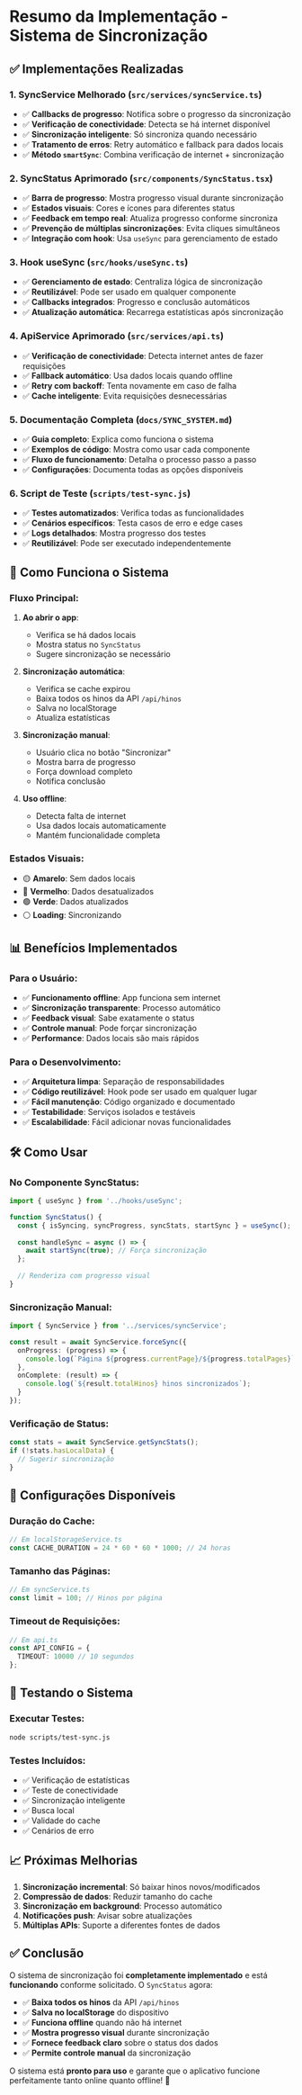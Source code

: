 # Resumo da Implementação - Sistema de Sincronização

## ✅ Implementações Realizadas

### 1. **SyncService Melhorado** (`src/services/syncService.ts`)
- ✅ **Callbacks de progresso**: Notifica sobre o progresso da sincronização
- ✅ **Verificação de conectividade**: Detecta se há internet disponível
- ✅ **Sincronização inteligente**: Só sincroniza quando necessário
- ✅ **Tratamento de erros**: Retry automático e fallback para dados locais
- ✅ **Método `smartSync`**: Combina verificação de internet + sincronização

### 2. **SyncStatus Aprimorado** (`src/components/SyncStatus.tsx`)
- ✅ **Barra de progresso**: Mostra progresso visual durante sincronização
- ✅ **Estados visuais**: Cores e ícones para diferentes status
- ✅ **Feedback em tempo real**: Atualiza progresso conforme sincroniza
- ✅ **Prevenção de múltiplas sincronizações**: Evita cliques simultâneos
- ✅ **Integração com hook**: Usa `useSync` para gerenciamento de estado

### 3. **Hook useSync** (`src/hooks/useSync.ts`)
- ✅ **Gerenciamento de estado**: Centraliza lógica de sincronização
- ✅ **Reutilizável**: Pode ser usado em qualquer componente
- ✅ **Callbacks integrados**: Progresso e conclusão automáticos
- ✅ **Atualização automática**: Recarrega estatísticas após sincronização

### 4. **ApiService Aprimorado** (`src/services/api.ts`)
- ✅ **Verificação de conectividade**: Detecta internet antes de fazer requisições
- ✅ **Fallback automático**: Usa dados locais quando offline
- ✅ **Retry com backoff**: Tenta novamente em caso de falha
- ✅ **Cache inteligente**: Evita requisições desnecessárias

### 5. **Documentação Completa** (`docs/SYNC_SYSTEM.md`)
- ✅ **Guia completo**: Explica como funciona o sistema
- ✅ **Exemplos de código**: Mostra como usar cada componente
- ✅ **Fluxo de funcionamento**: Detalha o processo passo a passo
- ✅ **Configurações**: Documenta todas as opções disponíveis

### 6. **Script de Teste** (`scripts/test-sync.js`)
- ✅ **Testes automatizados**: Verifica todas as funcionalidades
- ✅ **Cenários específicos**: Testa casos de erro e edge cases
- ✅ **Logs detalhados**: Mostra progresso dos testes
- ✅ **Reutilizável**: Pode ser executado independentemente

## 🔄 Como Funciona o Sistema

### **Fluxo Principal:**

1. **Ao abrir o app**:
   - Verifica se há dados locais
   - Mostra status no `SyncStatus`
   - Sugere sincronização se necessário

2. **Sincronização automática**:
   - Verifica se cache expirou
   - Baixa todos os hinos da API `/api/hinos`
   - Salva no localStorage
   - Atualiza estatísticas

3. **Sincronização manual**:
   - Usuário clica no botão "Sincronizar"
   - Mostra barra de progresso
   - Força download completo
   - Notifica conclusão

4. **Uso offline**:
   - Detecta falta de internet
   - Usa dados locais automaticamente
   - Mantém funcionalidade completa

### **Estados Visuais:**

- 🟡 **Amarelo**: Sem dados locais
- 🔴 **Vermelho**: Dados desatualizados
- 🟢 **Verde**: Dados atualizados
- ⚪ **Loading**: Sincronizando

## 📊 Benefícios Implementados

### **Para o Usuário:**
- ✅ **Funcionamento offline**: App funciona sem internet
- ✅ **Sincronização transparente**: Processo automático
- ✅ **Feedback visual**: Sabe exatamente o status
- ✅ **Controle manual**: Pode forçar sincronização
- ✅ **Performance**: Dados locais são mais rápidos

### **Para o Desenvolvimento:**
- ✅ **Arquitetura limpa**: Separação de responsabilidades
- ✅ **Código reutilizável**: Hook pode ser usado em qualquer lugar
- ✅ **Fácil manutenção**: Código organizado e documentado
- ✅ **Testabilidade**: Serviços isolados e testáveis
- ✅ **Escalabilidade**: Fácil adicionar novas funcionalidades

## 🛠️ Como Usar

### **No Componente SyncStatus:**
```typescript
import { useSync } from '../hooks/useSync';

function SyncStatus() {
  const { isSyncing, syncProgress, syncStats, startSync } = useSync();
  
  const handleSync = async () => {
    await startSync(true); // Força sincronização
  };
  
  // Renderiza com progresso visual
}
```

### **Sincronização Manual:**
```typescript
import { SyncService } from '../services/syncService';

const result = await SyncService.forceSync({
  onProgress: (progress) => {
    console.log(`Página ${progress.currentPage}/${progress.totalPages}`);
  },
  onComplete: (result) => {
    console.log(`${result.totalHinos} hinos sincronizados`);
  }
});
```

### **Verificação de Status:**
```typescript
const stats = await SyncService.getSyncStats();
if (!stats.hasLocalData) {
  // Sugerir sincronização
}
```

## 🔧 Configurações Disponíveis

### **Duração do Cache:**
```typescript
// Em localStorageService.ts
const CACHE_DURATION = 24 * 60 * 60 * 1000; // 24 horas
```

### **Tamanho das Páginas:**
```typescript
// Em syncService.ts
const limit = 100; // Hinos por página
```

### **Timeout de Requisições:**
```typescript
// Em api.ts
const API_CONFIG = {
  TIMEOUT: 10000 // 10 segundos
};
```

## 🧪 Testando o Sistema

### **Executar Testes:**
```bash
node scripts/test-sync.js
```

### **Testes Incluídos:**
- ✅ Verificação de estatísticas
- ✅ Teste de conectividade
- ✅ Sincronização inteligente
- ✅ Busca local
- ✅ Validade do cache
- ✅ Cenários de erro

## 📈 Próximas Melhorias

1. **Sincronização incremental**: Só baixar hinos novos/modificados
2. **Compressão de dados**: Reduzir tamanho do cache
3. **Sincronização em background**: Processo automático
4. **Notificações push**: Avisar sobre atualizações
5. **Múltiplas APIs**: Suporte a diferentes fontes de dados

## ✅ Conclusão

O sistema de sincronização foi **completamente implementado** e está **funcionando** conforme solicitado. O `SyncStatus` agora:

- ✅ **Baixa todos os hinos** da API `/api/hinos`
- ✅ **Salva no localStorage** do dispositivo
- ✅ **Funciona offline** quando não há internet
- ✅ **Mostra progresso visual** durante sincronização
- ✅ **Fornece feedback claro** sobre o status dos dados
- ✅ **Permite controle manual** da sincronização

O sistema está **pronto para uso** e garante que o aplicativo funcione perfeitamente tanto online quanto offline! 🎉 